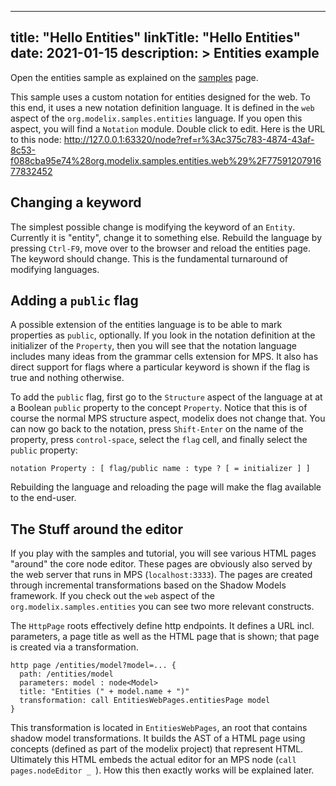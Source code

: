 
---
title: "Hello Entities"
linkTitle: "Hello Entities"
date: 2021-01-15
description: >
  Entities example
---

Open the entities sample as explained on the [samples](/docs/examples/) page.

This sample uses a custom notation for entities designed for the web. To this end, it uses a new notation definition language. It is defined in the `web` aspect of the `org.modelix.samples.entities` language. If you open this aspect, you will find a `Notation` module. Double click to edit. Here is the URL to this node: http://127.0.0.1:63320/node?ref=r%3Ac375c783-4874-43af-8c53-f088cba95e74%28org.modelix.samples.entities.web%29%2F7759120791677832452

## Changing a keyword

The simplest possible change is modifying the keyword of an `Entity`. Currently it is "entity", change it to something else. Rebuild the language by pressing `Ctrl-F9`, move over to the browser and reload the entities page. The keyword should change. This is the fundamental turnaround of modifying languages.

## Adding a `public` flag

A possible extension of the entities language is to be able to mark properties as `public`, optionally. If you look in the notation definition at the initializer of the `Property`, then you will see that the notation language includes many ideas from the grammar cells extension for MPS. It also has direct support for flags where a particular keyword is shown if the flag is true and nothing otherwise.

To add the `public` flag, first go to the `Structure` aspect of the language at at a Boolean `public` property to the concept `Property`. Notice that this is of course the normal MPS structure aspect, modelix does not change that. You can now go back to the notation, press `Shift-Enter` on the name of the property, press `control-space`, select the `flag` cell, and finally select the `public` property:

`notation Property : [ flag/public name : type ? [ = initializer ] ]`

Rebuilding the language and reloading the page will make the flag available to the end-user.

## The Stuff around the editor

If you play with the samples and tutorial, you will see various HTML pages "around" the core node editor. These pages are obviously also served by the web server that runs in MPS (`localhost:3333`). The pages are created through incremental transformations based on the Shadow Models framework. If you check out the `web` aspect of the `org.modelix.samples.entities` you can see two more relevant constructs.

The `HttpPage` roots effectively define http endpoints. It defines a URL incl. parameters, a page title as well as the HTML page that is shown; that page is created via a transformation.

```
http page /entities/model?model=... {
  path: /entities/model
  parameters: model : node<Model>
  title: "Entities (" + model.name + ")"
  transformation: call EntitiesWebPages.entitiesPage model
}
```

This transformation is located in `EntitiesWebPages`, an root that contains shadow model transformations. It builds the AST of a HTML page using concepts (defined as part of the modelix project) that represent HTML. Ultimately this HTML embeds the actual editor for an MPS node (`call pages.nodeEditor _ `). How this then exactly works will be explained later.
